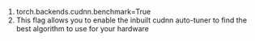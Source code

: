 1. torch.backends.cudnn.benchmark=True
2. This flag allows you to enable the inbuilt cudnn auto-tuner to find the best algorithm to use for your hardware
